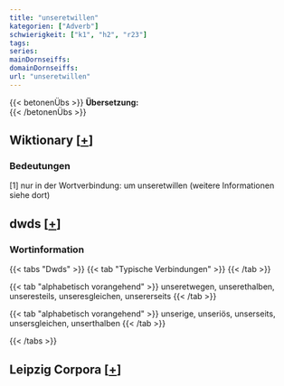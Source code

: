 ```yaml
---
title: "unseretwillen"
kategorien: ["Adverb"]
schwierigkeit: ["k1", "h2", "r23"]
tags:
series:
mainDornseiffs:
domainDornseiffs:
url: "unseretwillen"
---
```


{{< betonenÜbs >}}
**Übersetzung:**  
{{< /betonenÜbs >}}

## Wiktionary [[+](https://de.wiktionary.org/wiki/unseretwillen)]

### Bedeutungen
[1] nur in der Wortverbindung: um unseretwillen (weitere Informationen siehe dort)  



## dwds [[+](https://www.dwds.de/wb/unseretwillen)]

### Wortinformation
{{< tabs "Dwds" >}}
{{< tab "Typische Verbindungen" >}}
{{< /tab >}}

{{< tab "alphabetisch vorangehend" >}}
unseretwegen, unserethalben, unseresteils, unseresgleichen, unsererseits
{{< /tab >}}

{{< tab "alphabetisch vorangehend" >}}
unserige, unseriös, unserseits, unsersgleichen, unserthalben
{{< /tab >}}

{{< /tabs >}}

## Leipzig Corpora [[+](https://corpora.uni-leipzig.de/en/res?word=unseretwillen&corpusId=deu_newscrawl-public_2018)]

